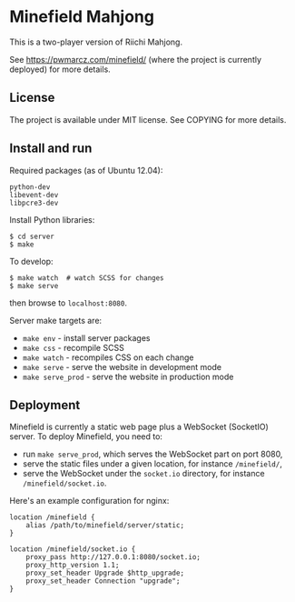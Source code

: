 
# Minefield Mahjong

This is a two-player version of Riichi Mahjong.

See https://pwmarcz.com/minefield/ (where the project is currently deployed) for more details.

## License

The project is available under MIT license. See COPYING for more details.

## Install and run

Required packages (as of Ubuntu 12.04):

    python-dev
    libevent-dev
    libpcre3-dev

Install Python libraries:

    $ cd server
    $ make

To develop:

    $ make watch  # watch SCSS for changes
    $ make serve

  then browse to `localhost:8080`.

Server make targets are:

  - `make env` - install server packages
  - `make css` - recompile SCSS
  - `make watch` - recompiles CSS on each change
  - `make serve` - serve the website in development mode
  - `make serve_prod` - serve the website in production mode

## Deployment

Minefield is currently a static web page plus a WebSocket (SocketIO) server.
To deploy Minefield, you need to:

  - run `make serve_prod`, which serves the WebSocket part on port 8080,
  - serve the static files under a given location, for instance `/minefield/`,
  - serve the WebSocket under the `socket.io` directory, for instance `/minefield/socket.io`.

Here's an example configuration for nginx:

    location /minefield {
        alias /path/to/minefield/server/static;
    }

    location /minefield/socket.io {
        proxy_pass http://127.0.0.1:8080/socket.io;
        proxy_http_version 1.1;
        proxy_set_header Upgrade $http_upgrade;
        proxy_set_header Connection "upgrade";
    }
